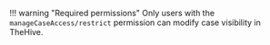 !!! warning "Required permissions"
    Only users with the `manageCaseAccess/restrict` permission can modify case visibility in TheHive.